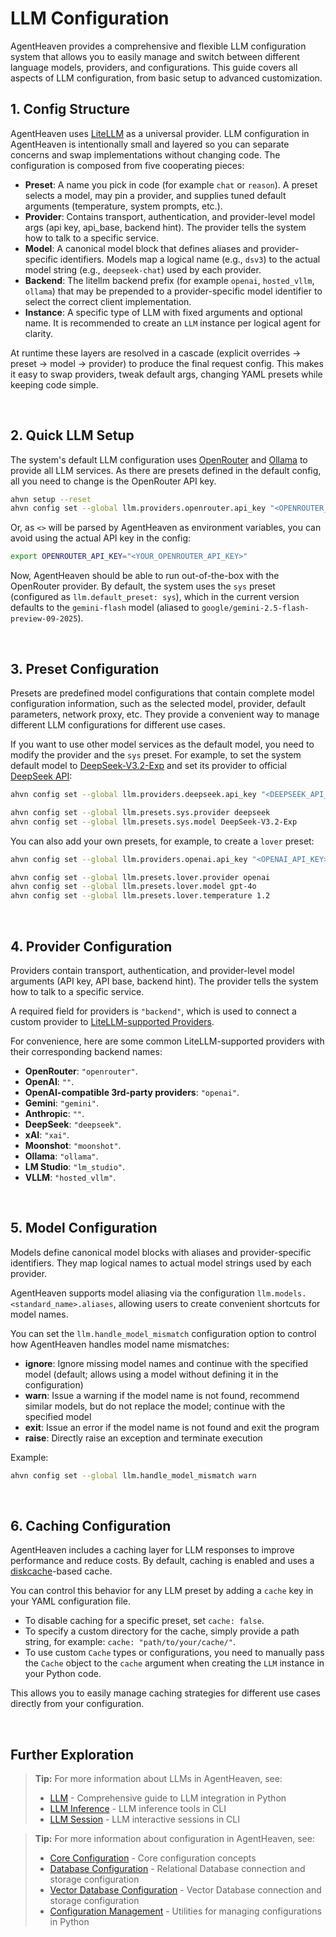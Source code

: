 # LLM Configuration

AgentHeaven provides a comprehensive and flexible LLM configuration system that allows you to easily manage and switch between different language models, providers, and configurations. This guide covers all aspects of LLM configuration, from basic setup to advanced customization.

## 1. Config Structure

AgentHeaven uses [LiteLLM](https://www.litellm.ai/) as a universal provider. LLM configuration in AgentHeaven is intentionally small and layered so you can separate concerns and swap implementations without changing code. The configuration is composed from five cooperating pieces:

- **Preset**: A name you pick in code (for example `chat` or `reason`). A preset selects a model, may pin a provider, and supplies tuned default arguments (temperature, system prompts, etc.).
- **Provider**: Contains transport, authentication, and provider-level model args (api key, api_base, backend hint). The provider tells the system how to talk to a specific service.
- **Model**: A canonical model block that defines aliases and provider-specific identifiers. Models map a logical name (e.g., `dsv3`) to the actual model string (e.g., `deepseek-chat`) used by each provider.
- **Backend**: The litellm backend prefix (for example `openai`, `hosted_vllm`, `ollama`) that may be prepended to a provider-specific model identifier to select the correct client implementation.
- **Instance**: A specific type of LLM with fixed arguments and optional name. It is recommended to create an `LLM` instance per logical agent for clarity.

At runtime these layers are resolved in a cascade (explicit overrides → preset → model → provider) to produce the final request config. This makes it easy to swap providers, tweak default args, changing YAML presets while keeping code simple.

<br/>

## 2. Quick LLM Setup

The system's default LLM configuration uses [OpenRouter](https://openrouter.ai/) and [Ollama](https://ollama.com/) to provide all LLM services. As there are presets defined in the default config, all you need to change is the OpenRouter API key.

```bash
ahvn setup --reset
ahvn config set --global llm.providers.openrouter.api_key "<OPENROUTER_API_KEY>"
```

Or, as `<>` will be parsed by AgentHeaven as environment variables, you can avoid using the actual API key in the config:

```bash
export OPENROUTER_API_KEY="<YOUR_OPENROUTER_API_KEY>"
```

Now, AgentHeaven should be able to run out-of-the-box with the OpenRouter provider. By default, the system uses the `sys` preset (configured as `llm.default_preset: sys`), which in the current version defaults to the `gemini-flash` model (aliased to `google/gemini-2.5-flash-preview-09-2025`).

<br/>

## 3. Preset Configuration

Presets are predefined model configurations that contain complete model configuration information, such as the selected model, provider, default parameters, network proxy, etc. They provide a convenient way to manage different LLM configurations for different use cases.

If you want to use other model services as the default model, you need to modify the provider and the `sys` preset. For example, to set the system default model to [DeepSeek-V3.2-Exp](https://deepseek.ai/) and set its provider to official [DeepSeek API](https://platform.deepseek.com/):
```bash
ahvn config set --global llm.providers.deepseek.api_key "<DEEPSEEK_API_KEY>"

ahvn config set --global llm.presets.sys.provider deepseek
ahvn config set --global llm.presets.sys.model DeepSeek-V3.2-Exp
```

You can also add your own presets, for example, to create a `lover` preset:
```bash
ahvn config set --global llm.providers.openai.api_key "<OPENAI_API_KEY>"

ahvn config set --global llm.presets.lover.provider openai
ahvn config set --global llm.presets.lover.model gpt-4o
ahvn config set --global llm.presets.lover.temperature 1.2
```

<br/>

## 4. Provider Configuration

Providers contain transport, authentication, and provider-level model arguments (API key, API base, backend hint). The provider tells the system how to talk to a specific service.

A required field for providers is `"backend"`, which is used to connect a custom provider to [LiteLLM-supported Providers](https://docs.litellm.ai/docs/providers).

For convenience, here are some common LiteLLM-supported providers with their corresponding backend names:
- **OpenRouter**: `"openrouter"`.
- **OpenAI**: `""`.
- **OpenAI-compatible 3rd-party providers**: `"openai"`.
- **Gemini**: `"gemini"`.
- **Anthropic**: `""`.
- **DeepSeek**: `"deepseek"`.
- **xAI**: `"xai"`.
- **Moonshot**: `"moonshot"`.
- **Ollama**: `"ollama"`.
- **LM Studio**: `"lm_studio"`.
- **VLLM**: `"hosted_vllm"`.

<br/>

## 5. Model Configuration

Models define canonical model blocks with aliases and provider-specific identifiers. They map logical names to actual model strings used by each provider.

AgentHeaven supports model aliasing via the configuration `llm.models.<standard_name>.aliases`, allowing users to create convenient shortcuts for model names.

You can set the `llm.handle_model_mismatch` configuration option to control how AgentHeaven handles model name mismatches:

- **ignore**: Ignore missing model names and continue with the specified model (default; allows using a model without defining it in the configuration)
- **warn**: Issue a warning if the model name is not found, recommend similar models, but do not replace the model; continue with the specified model
- **exit**: Issue an error if the model name is not found and exit the program
- **raise**: Directly raise an exception and terminate execution

Example:

```bash
ahvn config set --global llm.handle_model_mismatch warn
```

<br/>

## 6. Caching Configuration

AgentHeaven includes a caching layer for LLM responses to improve performance and reduce costs. By default, caching is enabled and uses a [diskcache](https://grantjenks.com/docs/diskcache/)-based cache.

You can control this behavior for any LLM preset by adding a `cache` key in your YAML configuration file.
- To disable caching for a specific preset, set `cache: false`.
- To specify a custom directory for the cache, simply provide a path string, for example: `cache: "path/to/your/cache/"`.
- To use custom `Cache` types or configurations, you need to manually pass the `Cache` object to the `cache` argument when creating the `LLM` instance in your Python code.

This allows you to easily manage caching strategies for different use cases directly from your configuration.

<br/>

## Further Exploration

> **Tip:** For more information about LLMs in AgentHeaven, see:
> - [LLM](../python-guide/llm.md) - Comprehensive guide to LLM integration in Python
> - [LLM Inference](../cli-guide/llm-inference.md) - LLM inference tools in CLI
> - [LLM Session](../cli-guide/llm-session.md) - LLM interactive sessions in CLI

> **Tip:** For more information about configuration in AgentHeaven, see:
> - [Core Configuration](./core.md) - Core configuration concepts
> - [Database Configuration](./database.md) - Relational Database connection and storage configuration
> - [Vector Database Configuration](./vdb.md) - Vector Database connection and storage configuration
> - [Configuration Management](../python-guide/utils/basic/config_utils.md) - Utilities for managing configurations in Python

<br/>
